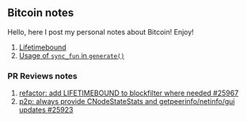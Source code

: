 ## Bitcoin notes

Hello, here I post my personal notes about Bitcoin! Enjoy!

1. [Lifetimebound](general/../general-notes/lifetimebound.md)
2. [Usage of `sync_fun` in `generate()`](../bitcoin-core-notes/general-notes/sync-fun-generate.md)


### PR Reviews notes

1. [refactor: add LIFETIMEBOUND to blockfilter where needed #25967](pr-reviews/25967.md)
2. [p2p: always provide CNodeStateStats and getpeerinfo/netinfo/gui updates #25923](pr-reviews/25923.md)